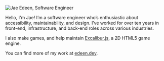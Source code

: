 ![Jae Edeen, Software Engineer](https://github.com/jedeen/jedeen/assets/675840/589e3a38-02cc-457b-a418-85fc8a8b9eb0)

Hello, I'm Jae! I’m a software engineer who’s enthusiastic about accessibility, maintainability, and design. I’ve worked for over ten years in front-end, infrastructure, and back-end roles across various industries.

I also make games, and help maintain [Excalibur.js](https://github.com/excaliburjs), a 2D HTML5 game engine.

You can find more of my work at [edeen.dev](https://edeen.dev/).

